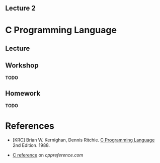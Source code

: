 Lecture 2
---

# C Programming Language

## Lecture

<!---
Slides ([PDF](CA_Lecture_01.pdf), [PPTX](CA_Lecture_01.pptx)).

Outline:
-->
## Workshop

__TODO__

## Homework

__TODO__

# References

- [KRC] Brian W. Kernighan, Dennis Ritchie.
  [C Programming Language](
  https://www.pearson.com/us/higher-education/program/Kernighan-C-Programming-Language-2nd-Edition/PGM54487.html)
  2nd Edition. 1988.

- [C reference](https://en.cppreference.com/w/c) on _cppreference.com_
